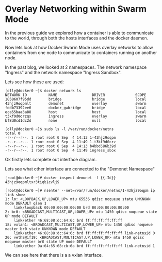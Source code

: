 # Overlay Networking within Swarm Mode

In the previous guide we explored how a container is able to communicate to the world, through both the hosts interfaces and the docker daemon. 

Now lets look at how Docker Swarm Mode uses overlay networks to allow containers from one node to communicate to containers running on another node. 

In the past blog, we looked at 2 namespaces. The network namespace "Ingress" and the network namespace "Ingress Sandbox". 

Lets see how these are used:

```
[olly@docker0 ~]$ docker network ls
NETWORK ID          NAME                DRIVER              SCOPE
1858607f95dd        bridge              bridge              local
43hjz9oqpmlt        demonet             overlay             swarm
fddb73392ee6        docker_gwbridge     bridge              local
eca55baa3a88        host                host                local
t3kf9d0orzqx        ingress             overlay             swarm
bf8d0cd1dc2d        none                null                local

[olly@docker0 ~]$ sudo ls -l /var/run/docker/netns
total 0
-r--r--r--. 1 root root 0 Sep  4 14:13 1-43hjz9oqpm
-r--r--r--. 1 root root 0 Sep  4 11:49 1-t3kf9d0orz
-r--r--r--. 1 root root 0 Sep  4 14:13 b4bbd586b39d
-r--r--r--. 1 root root 0 Sep  4 11:49 ingress_sbox
```

Ok firstly lets complete out interface diagram. 

Lets see what other interface are connected to the "Demonet Namespace"

```
[root@docker0 ~]# docker inspect demonet -f {{.Id}}
43hjz9oqpmltxr3tiqb1cvlj9

[root@docker0 ~]# nsenter --net=/var/run/docker/netns/1-43hjz9oqpm ip link show
1: lo: <LOOPBACK,UP,LOWER_UP> mtu 65536 qdisc noqueue state UNKNOWN mode DEFAULT qlen 1
    link/loopback 00:00:00:00:00:00 brd 00:00:00:00:00:00
2: br0: <BROADCAST,MULTICAST,UP,LOWER_UP> mtu 1450 qdisc noqueue state UP mode DEFAULT 
    link/ether 46:68:08:dc:64:6c brd ff:ff:ff:ff:ff:ff
18: vxlan1: <BROADCAST,MULTICAST,UP,LOWER_UP> mtu 1450 qdisc noqueue master br0 state UNKNOWN mode DEFAULT 
    link/ether 46:68:08:dc:64:6c brd ff:ff:ff:ff:ff:ff link-netnsid 0
20: veth2@if19: <BROADCAST,MULTICAST,UP,LOWER_UP> mtu 1450 qdisc noqueue master br0 state UP mode DEFAULT 
    link/ether 9a:64:65:68:cb:6a brd ff:ff:ff:ff:ff:ff link-netnsid 1
```

We can see here that there is a a vxlan interface.   
